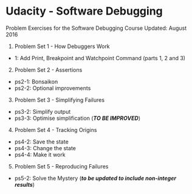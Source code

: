 # Udacity - Software Debugging
Problem Exercises for the Software Debugging Course
Updated: August 2016

1. Problem Set 1 - How Debuggers Work
  * 1: Add Print, Breakpoint and Watchpoint Command (parts 1, 2 and 3)
2. Problem Set 2 - Assertions
  * ps2-1: Bonsaikon
  * ps2-2: Optional improvements
3. Problem Set 3 - Simplifying Failures
  * ps3-2: Simplify output
  * ps3-3: Optimise simplification (***TO BE IMPROVED***)
4. Problem Set 4 - Tracking Origins
  * ps4-2: Save the state
  * ps4-3: Change the state
  * ps4-4: Make it work
5. Problem Set 5 - Reproducing Failures
  * ps5-2: Solve the Mystery (***to be updated to include non-integer results***)